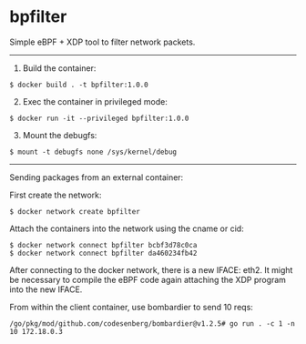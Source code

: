 # bpfilter

Simple eBPF + XDP tool to filter network packets.

-----

1. Build the container:

```
$ docker build . -t bpfilter:1.0.0
```

2. Exec the container in privileged mode:

```
$ docker run -it --privileged bpfilter:1.0.0
```

3. Mount the debugfs:

```
$ mount -t debugfs none /sys/kernel/debug
```

----

Sending packages from an external container:

First create the network:
```
$ docker network create bpfilter
````

Attach the containers into the network using the cname or cid:
```
$ docker network connect bpfilter bcbf3d78c0ca
$ docker network connect bpfilter da460234fb42
```

After connecting to the docker network, there is a new IFACE: eth2.
It might be necessary to compile the eBPF code again attaching the XDP program into the new IFACE.

From within the client container, use bombardier to send 10 reqs:

```
/go/pkg/mod/github.com/codesenberg/bombardier@v1.2.5# go run . -c 1 -n 10 172.18.0.3
```